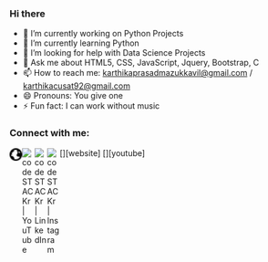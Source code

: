 ### Hi there

- 🔭 I’m currently working on Python Projects
- 🌱 I’m currently learning Python
- 🤔 I’m looking for help with Data Science Projects
- 💬 Ask me about HTML5, CSS, JavaScript, Jquery, Bootstrap, C
- 📫 How to reach me: karthikaprasadmazukkavil@gmail.com / karthikacusat92@gmail.com
- 😄 Pronouns: You give one
- ⚡ Fun fact: I can work without music

### Connect with me:

[<img align="left" alt="codeSTACKr.com" width="22px" src="https://raw.githubusercontent.com/iconic/open-iconic/master/svg/globe.svg" />][website]
[<img align="left" alt="codeSTACKr | YouTube" width="22px" src="https://cdn.jsdelivr.net/npm/simple-icons@v3/icons/youtube.svg" />][youtube]
[<img align="left" alt="codeSTACKr | LinkedIn" width="22px" src="https://cdn.jsdelivr.net/npm/simple-icons@v3/icons/linkedin.svg" />][linkedin]
[<img align="left" alt="codeSTACKr | Instagram" width="22px" src="https://cdn.jsdelivr.net/npm/simple-icons@v3/icons/instagram.svg" />][instagram]

<br />

</details>

[instagram]: https://www.instagram.com/_karthika_prasad
[linkedin]: https://www.linkedin.com/in/karthika-prasad-b6b24b181

